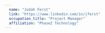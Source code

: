 ```yaml
---
  name: "Judah Ferst"
  link: "https://www.linkedin.com/in/jferst"
  occupation_title: "Project Manager"
  affiliation: "Phase2 Technology"
---
```

